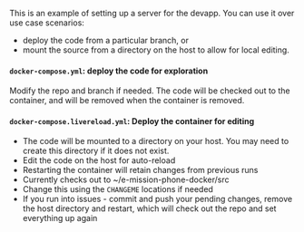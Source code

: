 This is an example of setting up a server for the devapp. You can use it over
use case scenarios:
- deploy the code from a particular branch, or
- mount the source from a directory on the host to allow for local editing.

#### `docker-compose.yml`: deploy the code for exploration ####

Modify the repo and branch if needed. The code will be checked out to the
container, and will be removed when the container is removed.

#### `docker-compose.livereload.yml`: Deploy the container for editing ####

- The code will be mounted to a directory on your host. You may need to create this directory if it does not exist.
- Edit the code on the host for auto-reload
- Restarting the container will retain changes from previous runs
- Currently checks out to ~/e-mission-phone-docker/src
- Change this using the `CHANGEME` locations if needed
- If you run into issues - commit and push your pending changes, remove the host directory and restart, which will check out the repo and set everything up again


